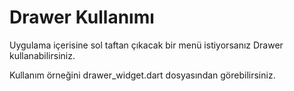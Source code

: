 # Drawer Kullanımı

Uygulama içerisine sol taftan çıkacak bir menü istiyorsanız Drawer kullanabilirsiniz.
 
Kullanım örneğini drawer_widget.dart dosyasından görebilirsiniz.